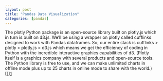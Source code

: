 ```yaml
---
layout: post
title: "Pandas Data Visualization"
categories: [pandas]
---
```


The plotly Python package is an open-source library built on plotly.js which in turn is built on d3.js. We’ll be using a wrapper on plotly called cufflinks designed to work with Pandas dataframes. So, our entire stack is cufflinks > plotly > plotly.js > d3.js which means we get the efficiency of coding in Python with the incredible interactive graphics capabilities of d3. (Plotly itself is a graphics company with several products and open-source tools. The Python library is free to use, and we can make unlimited charts in offline mode plus up to 25 charts in online mode to share with the world.) [[1]][1]



[1]: https://towardsdatascience.com/the-next-level-of-data-visualization-in-python-dd6e99039d5e "The Next Level of Data Visualization in Python"
[2]: https://github.com/santosjorge/cufflinks "Cufflinks"
[3]: http://nbviewer.ipython.org/gist/santosjorge/aba934a0d20023a136c2 "
Plotly Visualization Cufflinks"
